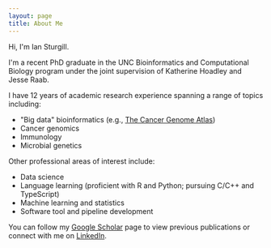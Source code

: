 ```yaml
---
layout: page
title: About Me
---
```


Hi, I'm Ian Sturgill. 

I'm a recent PhD graduate in the UNC Bioinformatics and Computational Biology program under the joint supervision of Katherine Hoadley and Jesse Raab. 

I have 12 years of academic research experience spanning a range of topics including: 

- "Big data" bioinformatics (e.g., [The Cancer Genome Atlas](https://www.cancer.gov/ccg/research/genome-sequencing/tcga))
- Cancer genomics
- Immunology
- Microbial genetics


Other professional areas of interest include:
- Data science
- Language learning (proficient with R and Python; pursuing C/C++ and TypeScript)
- Machine learning and statistics
- Software tool and pipeline development

You can follow my [Google Scholar](https://scholar.google.com/citations?hl=en&user=MSiJ16UAAAAJ) page to view previous publications or connect with me on [LinkedIn](https://www.linkedin.com/in/ian-sturgill).
